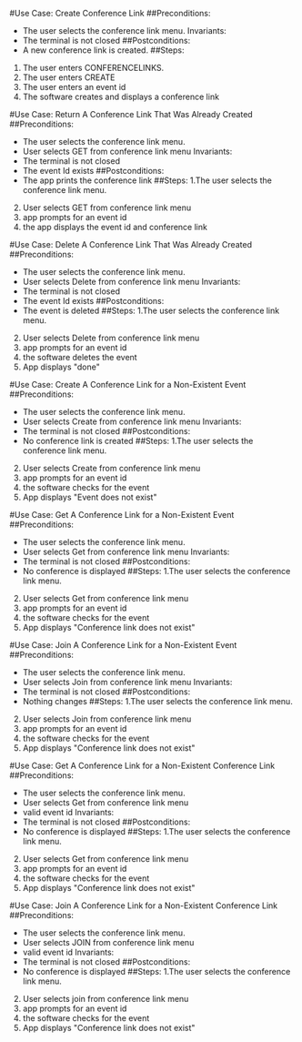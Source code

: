 #Use Case: Create Conference Link
##Preconditions:
- The user selects the conference link menu.
  Invariants:
- The terminal is not closed
##Postconditions:
- A new conference link is created.
##Steps:
1. The user enters CONFERENCELINKS.
2. The user enters CREATE
3. The user enters an event id
4. The software creates and displays a conference link

#Use Case: Return A Conference Link That Was Already Created
##Preconditions:
- The user selects the conference link menu.
- User selects GET from conference link menu
  Invariants:
- The terminal is not closed
- The event Id exists
##Postconditions:
- The app prints the conference link
##Steps:
1.The user selects the conference link menu. 
2. User selects GET from conference link menu
3. app prompts for an event id
4. the app displays the event id and conference link

#Use Case: Delete A Conference Link That Was Already Created
##Preconditions:
- The user selects the conference link menu.
- User selects Delete from conference link menu
  Invariants:
- The terminal is not closed
- The event Id exists
##Postconditions:
- The event is deleted
##Steps:
1.The user selects the conference link menu.
2. User selects Delete from conference link menu
3. app prompts for an event id
4. the software deletes the event
5. App displays "done"

#Use Case: Create A Conference Link for a Non-Existent Event
##Preconditions:
- The user selects the conference link menu.
- User selects Create from conference link menu
  Invariants:
- The terminal is not closed
##Postconditions:
- No conference link is created
##Steps:
1.The user selects the conference link menu.
2. User selects Create from conference link menu
3. app prompts for an event id
4. the software checks for the event
5. App displays "Event does not exist"

#Use Case: Get A Conference Link for a Non-Existent Event
##Preconditions:
- The user selects the conference link menu.
- User selects Get from conference link menu
  Invariants:
- The terminal is not closed
  ##Postconditions:
- No conference is displayed
  ##Steps:
  1.The user selects the conference link menu.
2. User selects Get from conference link menu
3. app prompts for an event id
4. the software checks for the event
5. App displays "Conference link does not exist"

#Use Case: Join A Conference Link for a Non-Existent Event
##Preconditions:
- The user selects the conference link menu.
- User selects Join from conference link menu
  Invariants:
- The terminal is not closed
  ##Postconditions:
- Nothing changes
  ##Steps:
  1.The user selects the conference link menu.
2. User selects Join from conference link menu
3. app prompts for an event id
4. the software checks for the event
5. App displays "Conference link does not exist"

#Use Case: Get A Conference Link for a Non-Existent Conference Link
##Preconditions:
- The user selects the conference link menu.
- User selects Get from conference link menu
- valid event id
  Invariants:
- The terminal is not closed
  ##Postconditions:
- No conference is displayed
  ##Steps:
1.The user selects the conference link menu.
2. User selects Get from conference link menu
3. app prompts for an event id
4. the software checks for the event
5. App displays "Conference link does not exist"

#Use Case: Join A Conference Link for a Non-Existent Conference Link
##Preconditions:
- The user selects the conference link menu.
- User selects JOIN from conference link menu
- valid event id
  Invariants:
- The terminal is not closed
  ##Postconditions:
- No conference is displayed
  ##Steps:
  1.The user selects the conference link menu.
2. User selects join from conference link menu
3. app prompts for an event id
4. the software checks for the event
5. App displays "Conference link does not exist"
